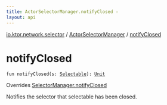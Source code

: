```yaml
---
title: ActorSelectorManager.notifyClosed - 
layout: api
---
```


<div class='api-docs-breadcrumbs'><a href="../index.html">io.ktor.network.selector</a> / <a href="index.html">ActorSelectorManager</a> / <a href="./notify-closed.html">notifyClosed</a></div>

# notifyClosed

<div class="signature"><code><span class="keyword">fun </span><span class="identifier">notifyClosed</span><span class="symbol">(</span><span class="parameterName" id="io.ktor.network.selector.ActorSelectorManager$notifyClosed(io.ktor.network.selector.Selectable)/s">s</span><span class="symbol">:</span>&nbsp;<a href="../-selectable/index.html"><span class="identifier">Selectable</span></a><span class="symbol">)</span><span class="symbol">: </span><a href="https://kotlinlang.org/api/latest/jvm/stdlib/kotlin/-unit/index.html"><span class="identifier">Unit</span></a></code></div>

Overrides <a href="../-selector-manager/notify-closed.html">SelectorManager.notifyClosed</a>

Notifies the selector that selectable has been closed.

